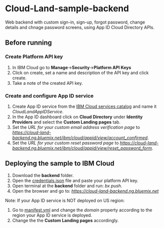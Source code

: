 # Cloud-Land-sample-backend

Web backend with custom sign-in, sign-up, forgot password, change details and chnage password screens, using App ID Cloud Directory APIs.

## Before running 

### Create Platform API key

1. In IBM Cloud go to **Manage**->**Security**->**Platform API Keys**
2. Click on create, set a name and description of the API key and click create. 
3. Take a note of the created API key.

### Create and configure App ID service

1. Create App ID service from the [IBM Cloud services catalog](https://console.bluemix.net/catalog/services/app-id?taxonomyNavigation=apps) and name it _CloudLandAppIDService_.
2. In the App ID dashboard click on **Cloud Directory** under **Identity Providers** and select the **Custom Landing pages** tab. 
3. Set the _URL for your custom email address verification page_ to 
_https://cloud-land-backend.ng.bluemix.net/ibm/cloud/appid/view/account_confirmed_.
4. Set the _URL for your custom reset password page_ to 
_https://cloud-land-backend.ng.bluemix.net/ibm/cloud/appid/view/reset_password_form_.

## Deploying the sample to IBM Cloud

1. Download the **backend** folder.
2. Open the [credentials.json](/backend/credentials.json) file and paste your platform API key.
3. Open terminal at the **backend** folder and run: _bx push_.
4. Open the browser and go to: _https://cloud-land-backend.ng.bluemix.net_


Note:
If your App ID service is NOT deployed on US region: 
1. Go to [manifest.yml](/backend/manifest.yml) and change the _domain_ property according to the region your App ID service is deployed.
2. Change the the **Custom Landing pages** accordingly.
    
